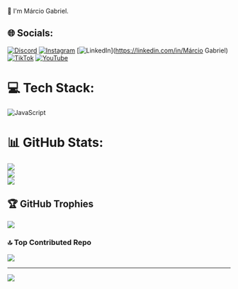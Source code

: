 👋 I'm Márcio Gabriel.


## 🌐 Socials:
[![Discord](https://img.shields.io/badge/Discord-%237289DA.svg?logo=discord&logoColor=white)](https://discord.gg/https://discord.gg/zvnu6rhuGc) [![Instagram](https://img.shields.io/badge/Instagram-%23E4405F.svg?logo=Instagram&logoColor=white)](https://instagram.com/marciolc_) [![LinkedIn](https://img.shields.io/badge/LinkedIn-%230077B5.svg?logo=linkedin&logoColor=white)](https://linkedin.com/in/Márcio Gabriel) [![TikTok](https://img.shields.io/badge/TikTok-%23000000.svg?logo=TikTok&logoColor=white)](https://tiktok.com/@marciolc_) [![YouTube](https://img.shields.io/badge/YouTube-%23FF0000.svg?logo=YouTube&logoColor=white)](https://youtube.com/@https://www.youtube.com/@marciogabriel6320) 

# 💻 Tech Stack:
![JavaScript](https://img.shields.io/badge/javascript-%23323330.svg?style=flat&logo=javascript&logoColor=%23F7DF1E)
# 📊 GitHub Stats:
![](https://github-readme-stats.vercel.app/api?username=marciowq&theme=blueberry&hide_border=true&include_all_commits=false&count_private=false)<br/>
![](https://github-readme-streak-stats.herokuapp.com/?user=marciowq&theme=blueberry&hide_border=true)<br/>
![](https://github-readme-stats.vercel.app/api/top-langs/?username=marciowq&theme=blueberry&hide_border=true&include_all_commits=false&count_private=false&layout=compact)

## 🏆 GitHub Trophies
![](https://github-profile-trophy.vercel.app/?username=marciowq&theme=nord&no-frame=true&no-bg=true&margin-w=4)

### 🔝 Top Contributed Repo
![](https://github-contributor-stats.vercel.app/api?username=marciowq&limit=5&theme=algolia&combine_all_yearly_contributions=true)

---
[![](https://visitcount.itsvg.in/api?id=marciowq&icon=5&color=3)](https://visitcount.itsvg.in)

<!-- Proudly created with GPRM ( https://gprm.itsvg.in ) -->

